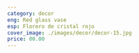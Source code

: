 ```yaml
---
category: decor
eng: Red glass vase
esp: Florero de cristal rojo
cover_image: ./images/decor/decor-15.jpg
price: 00.00
---
```

 
